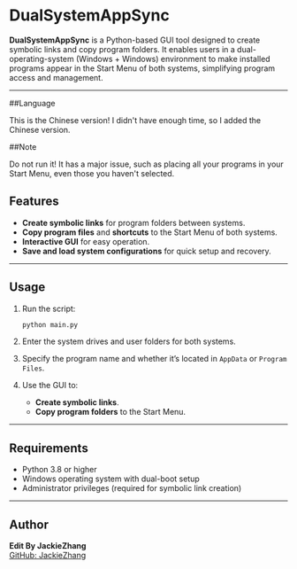 
# DualSystemAppSync

**DualSystemAppSync** is a Python-based GUI tool designed to create symbolic links and copy program folders. It enables users in a dual-operating-system (Windows + Windows) environment to make installed programs appear in the Start Menu of both systems, simplifying program access and management.

---
##Language

This is the Chinese version! I didn't have enough time, so I added the Chinese version.

##Note

Do not run it! It has a major issue, such as placing all your programs in your Start Menu, even those you haven't selected.

## Features

- **Create symbolic links** for program folders between systems.
- **Copy program files** and **shortcuts** to the Start Menu of both systems.
- **Interactive GUI** for easy operation.
- **Save and load system configurations** for quick setup and recovery.

---


## Usage

1. Run the script:
   ```bash
   python main.py
   ```

2. Enter the system drives and user folders for both systems.

3. Specify the program name and whether it’s located in `AppData` or `Program Files`.

4. Use the GUI to:
   - **Create symbolic links**.
   - **Copy program folders** to the Start Menu.

---

## Requirements

- Python 3.8 or higher
- Windows operating system with dual-boot setup
- Administrator privileges (required for symbolic link creation)

---

## Author

**Edit By JackieZhang**  
[GitHub: JackieZhang](https://github.com/JackieZ123430/projects/2)
